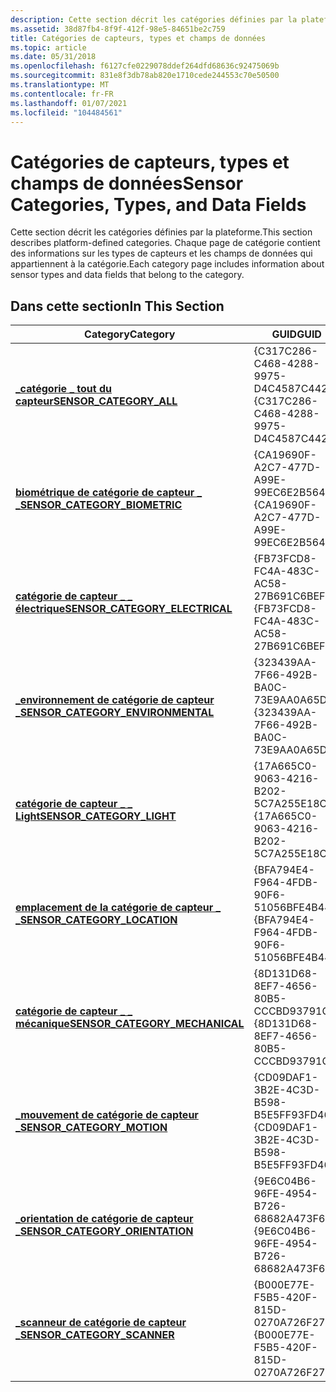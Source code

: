 ```yaml
---
description: Cette section décrit les catégories définies par la plateforme. Chaque page de catégorie contient des informations sur les types de capteurs et les champs de données qui appartiennent à la catégorie.
ms.assetid: 38d87fb4-8f9f-412f-98e5-84651be2c759
title: Catégories de capteurs, types et champs de données
ms.topic: article
ms.date: 05/31/2018
ms.openlocfilehash: f6127cfe0229078ddef264dfd68636c92475069b
ms.sourcegitcommit: 831e8f3db78ab820e1710cede244553c70e50500
ms.translationtype: MT
ms.contentlocale: fr-FR
ms.lasthandoff: 01/07/2021
ms.locfileid: "104484561"
---
```

# <a name="sensor-categories-types-and-data-fields"></a><span data-ttu-id="f0402-104">Catégories de capteurs, types et champs de données</span><span class="sxs-lookup"><span data-stu-id="f0402-104">Sensor Categories, Types, and Data Fields</span></span>

<span data-ttu-id="f0402-105">Cette section décrit les catégories définies par la plateforme.</span><span class="sxs-lookup"><span data-stu-id="f0402-105">This section describes platform-defined categories.</span></span> <span data-ttu-id="f0402-106">Chaque page de catégorie contient des informations sur les types de capteurs et les champs de données qui appartiennent à la catégorie.</span><span class="sxs-lookup"><span data-stu-id="f0402-106">Each category page includes information about sensor types and data fields that belong to the category.</span></span>

## <a name="in-this-section"></a><span data-ttu-id="f0402-107">Dans cette section</span><span class="sxs-lookup"><span data-stu-id="f0402-107">In This Section</span></span>



| <span data-ttu-id="f0402-108">Category</span><span class="sxs-lookup"><span data-stu-id="f0402-108">Category</span></span>                                                                 | <span data-ttu-id="f0402-109">GUID</span><span class="sxs-lookup"><span data-stu-id="f0402-109">GUID</span></span>                                   |
|--------------------------------------------------------------------------|----------------------------------------|
| [<span data-ttu-id="f0402-110">**\_catégorie \_ tout du capteur**</span><span class="sxs-lookup"><span data-stu-id="f0402-110">**SENSOR\_CATEGORY\_ALL**</span></span>](sensor-category-all.md)                     | <span data-ttu-id="f0402-111">{C317C286-C468-4288-9975-D4C4587C442C}</span><span class="sxs-lookup"><span data-stu-id="f0402-111">{C317C286-C468-4288-9975-D4C4587C442C}</span></span> |
| [<span data-ttu-id="f0402-112">**biométrique de catégorie de capteur \_ \_**</span><span class="sxs-lookup"><span data-stu-id="f0402-112">**SENSOR\_CATEGORY\_BIOMETRIC**</span></span>](sensor-category-biometric.md)         | <span data-ttu-id="f0402-113">{CA19690F-A2C7-477D-A99E-99EC6E2B5648}</span><span class="sxs-lookup"><span data-stu-id="f0402-113">{CA19690F-A2C7-477D-A99E-99EC6E2B5648}</span></span> |
| [<span data-ttu-id="f0402-114">**catégorie de capteur \_ \_ électrique**</span><span class="sxs-lookup"><span data-stu-id="f0402-114">**SENSOR\_CATEGORY\_ELECTRICAL**</span></span>](sensor-category-electrical.md)       | <span data-ttu-id="f0402-115">{FB73FCD8-FC4A-483C-AC58-27B691C6BEFF}</span><span class="sxs-lookup"><span data-stu-id="f0402-115">{FB73FCD8-FC4A-483C-AC58-27B691C6BEFF}</span></span> |
| [<span data-ttu-id="f0402-116">**\_environnement de catégorie de capteur \_**</span><span class="sxs-lookup"><span data-stu-id="f0402-116">**SENSOR\_CATEGORY\_ENVIRONMENTAL**</span></span>](sensor-category-environmental.md) | <span data-ttu-id="f0402-117">{323439AA-7F66-492B-BA0C-73E9AA0A65D5}</span><span class="sxs-lookup"><span data-stu-id="f0402-117">{323439AA-7F66-492B-BA0C-73E9AA0A65D5}</span></span> |
| [<span data-ttu-id="f0402-118">**catégorie de capteur \_ \_ Light**</span><span class="sxs-lookup"><span data-stu-id="f0402-118">**SENSOR\_CATEGORY\_LIGHT**</span></span>](sensor-category-light.md)                 | <span data-ttu-id="f0402-119">{17A665C0-9063-4216-B202-5C7A255E18CE}</span><span class="sxs-lookup"><span data-stu-id="f0402-119">{17A665C0-9063-4216-B202-5C7A255E18CE}</span></span> |
| [<span data-ttu-id="f0402-120">**emplacement de la catégorie de capteur \_ \_**</span><span class="sxs-lookup"><span data-stu-id="f0402-120">**SENSOR\_CATEGORY\_LOCATION**</span></span>](sensor-category-location.md)           | <span data-ttu-id="f0402-121">{BFA794E4-F964-4FDB-90F6-51056BFE4B44}</span><span class="sxs-lookup"><span data-stu-id="f0402-121">{BFA794E4-F964-4FDB-90F6-51056BFE4B44}</span></span> |
| [<span data-ttu-id="f0402-122">**catégorie de capteur \_ \_ mécanique**</span><span class="sxs-lookup"><span data-stu-id="f0402-122">**SENSOR\_CATEGORY\_MECHANICAL**</span></span>](sensor-category-mechanical.md)       | <span data-ttu-id="f0402-123">{8D131D68-8EF7-4656-80B5-CCCBD93791C5}</span><span class="sxs-lookup"><span data-stu-id="f0402-123">{8D131D68-8EF7-4656-80B5-CCCBD93791C5}</span></span> |
| [<span data-ttu-id="f0402-124">**\_mouvement de catégorie de capteur \_**</span><span class="sxs-lookup"><span data-stu-id="f0402-124">**SENSOR\_CATEGORY\_MOTION**</span></span>](sensor-category-motion.md)               | <span data-ttu-id="f0402-125">{CD09DAF1-3B2E-4C3D-B598-B5E5FF93FD46}</span><span class="sxs-lookup"><span data-stu-id="f0402-125">{CD09DAF1-3B2E-4C3D-B598-B5E5FF93FD46}</span></span> |
| [<span data-ttu-id="f0402-126">**\_orientation de catégorie de capteur \_**</span><span class="sxs-lookup"><span data-stu-id="f0402-126">**SENSOR\_CATEGORY\_ORIENTATION**</span></span>](sensor-category-orientation.md)     | <span data-ttu-id="f0402-127">{9E6C04B6-96FE-4954-B726-68682A473F69}</span><span class="sxs-lookup"><span data-stu-id="f0402-127">{9E6C04B6-96FE-4954-B726-68682A473F69}</span></span> |
| [<span data-ttu-id="f0402-128">**\_scanneur de catégorie de capteur \_**</span><span class="sxs-lookup"><span data-stu-id="f0402-128">**SENSOR\_CATEGORY\_SCANNER**</span></span>](sensor-category-scanner.md)             | <span data-ttu-id="f0402-129">{B000E77E-F5B5-420F-815D-0270A726F270}</span><span class="sxs-lookup"><span data-stu-id="f0402-129">{B000E77E-F5B5-420F-815D-0270A726F270}</span></span> |



 

 

 




